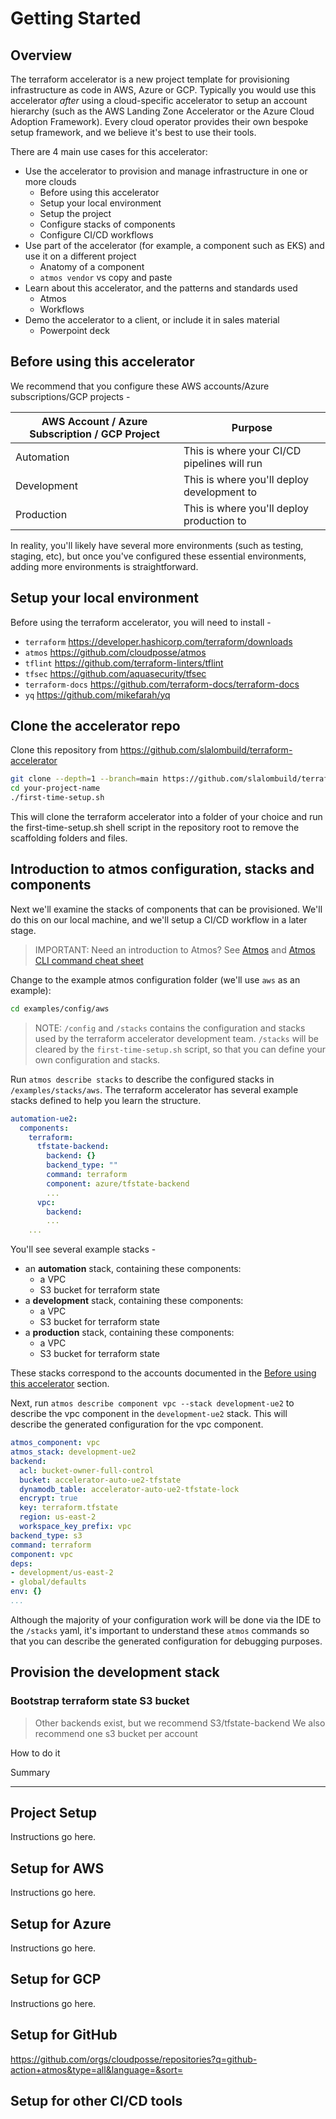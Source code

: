 
# Getting Started

## Overview

The terraform accelerator is a new project template for provisioning infrastructure as code in AWS, Azure or GCP. Typically you would use this accelerator *after* using a cloud-specific accelerator to setup an account hierarchy (such as the AWS Landing Zone Accelerator or the Azure Cloud Adoption Framework). Every cloud operator provides their own bespoke setup framework, and we believe it's best to use their tools.

There are 4 main use cases for this accelerator:

* Use the accelerator to provision and manage infrastructure in one or more clouds
  * Before using this accelerator
  * Setup your local environment
  * Setup the project
  * Configure stacks of components
  * Configure CI/CD workflows
* Use part of the accelerator (for example, a component such as EKS) and use it on a different project
  * Anatomy of a component
  * `atmos vendor` vs copy and paste
* Learn about this accelerator, and the patterns and standards used
  * Atmos
  * Workflows
* Demo the accelerator to a client, or include it in sales material
  * Powerpoint deck

## Before using this accelerator

We recommend that you configure these AWS accounts/Azure subscriptions/GCP projects -

| AWS Account / Azure Subscription / GCP Project | Purpose |
| - | - |
| Automation | This is where your CI/CD pipelines will run |
| Development | This is where you'll deploy development to |
| Production | This is where you'll deploy production to |

In reality, you'll likely have several more environments (such as testing, staging, etc), but once you've configured these essential environments, adding more environments is straightforward.

## Setup your local environment

Before using the terraform accelerator, you will need to install -

* `terraform` https://developer.hashicorp.com/terraform/downloads
* `atmos` https://github.com/cloudposse/atmos
* `tflint` https://github.com/terraform-linters/tflint
* `tfsec` https://github.com/aquasecurity/tfsec
* `terraform-docs` https://github.com/terraform-docs/terraform-docs
* `yq` https://github.com/mikefarah/yq

## Clone the accelerator repo

Clone this repository from https://github.com/slalombuild/terraform-accelerator
```bash
git clone --depth=1 --branch=main https://github.com/slalombuild/terraform-accelerator your-project-name
cd your-project-name
./first-time-setup.sh
```
This will clone the terraform accelerator into a folder of your choice and run the first-time-setup.sh shell script in the repository root to remove the scaffolding folders and files.

## Introduction to atmos configuration, stacks and components

Next we'll examine the stacks of components that can be provisioned. We'll do this on our local machine, and we'll setup a CI/CD workflow in a later stage.

> IMPORTANT: Need an introduction to Atmos? See [Atmos](/docs/atmos.md) and [Atmos CLI command cheat sheet](https://atmos.tools/cli/cheatsheet)

Change to the example atmos configuration folder (we'll use `aws` as an example):
```bash
cd examples/config/aws
```

> NOTE:  `/config` and `/stacks` contains the configuration and stacks used by the terraform accelerator development team. `/stacks` will be cleared by the `first-time-setup.sh` script, so that you can define your own configuration and stacks.

Run `atmos describe stacks` to describe the configured stacks in `/examples/stacks/aws`. The terraform accelerator has several example stacks defined to help you learn the structure.


```yaml
automation-ue2:
  components:
    terraform:
      tfstate-backend:
        backend: {}
        backend_type: ""
        command: terraform
        component: azure/tfstate-backend
        ...
      vpc:
        backend:
        ...
    ...
```

You'll see several example stacks -
* an **automation** stack, containing these components:
  * a VPC
  * S3 bucket for terraform state
* a **development** stack, containing these components:
  * a VPC
  * S3 bucket for terraform state
* a **production** stack, containing these components:
  * a VPC
  * S3 bucket for terraform state

These stacks correspond to the accounts documented in the [Before using this accelerator](#Before-using-this-accelerator) section.

Next, run `atmos describe component vpc --stack development-ue2` to describe the vpc component in the `development-ue2` stack. This will describe the generated configuration for the vpc component.

```yaml
atmos_component: vpc
atmos_stack: development-ue2
backend:
  acl: bucket-owner-full-control
  bucket: accelerator-auto-ue2-tfstate
  dynamodb_table: accelerator-auto-ue2-tfstate-lock
  encrypt: true
  key: terraform.tfstate
  region: us-east-2
  workspace_key_prefix: vpc
backend_type: s3
command: terraform
component: vpc
deps:
- development/us-east-2
- global/defaults
env: {}
...
```

Although the majority of your configuration work will be done via the IDE to the `/stacks` yaml, it's important to understand these `atmos` commands so that you can describe the generated configuration for debugging purposes.

## Provision the development stack

### Bootstrap terraform state S3 bucket

> Other backends exist, but we recommend S3/tfstate-backend
> We also recommend one s3 bucket per account



How to do it

Summary



---

## Project Setup

Instructions go here.

## Setup for AWS

Instructions go here.

## Setup for Azure

Instructions go here.

## Setup for GCP

Instructions go here.

## Setup for GitHub

https://github.com/orgs/cloudposse/repositories?q=github-action+atmos&type=all&language=&sort=

## Setup for other CI/CD tools


